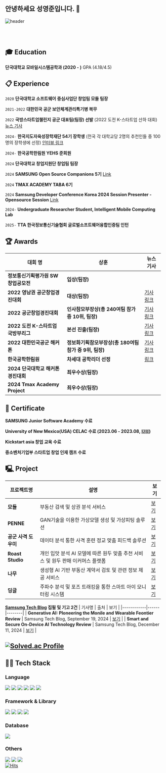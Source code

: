 ## 안녕하세요 성영준입니다. 👋
![header](https://capsule-render.vercel.app/api?type=wave&color=auto&height=300&section=header&text=Seong%20YeongJun&fontSize=90)

 <br/>
 <br/>

## :mortar_board: Education
**단국대학교 모바일시스템공학과 (2020 - )** 
GPA (4.18/4.5)
##  :clipboard: Experience
`2020`
**단국대학교 소프트웨어 중심사업단 창업팀 모들 팀장**

`2021-2022`
**대한민국 공군 보안체계관리특기병 복무**

`2022`
**국방스타트업챌린지 공군 대표팀(팀장) 선발**
(2022 도전 K-스타트업 산하 대회) [뉴스 기사](https://n.news.naver.com/mnews/article/008/0004756870?sid=102)

`2024-`
**한국지도자육성장학재단 54기 장학생**
(전국 각 대학교당 2명의 추천인들 중 100명의 장학생에 선정) [인터뷰 링크](https://www.kosffl.or.kr/communication/newsletter?page=view&id=5097)

`2024-`
**한국공학한림원 YEHS 준회원**

`2024`
**단국대학교 창업지원단 창업팀 팀장**

`2024`
**SAMSUNG Open Source Companions 5기**
[Link](https://opensource.samsung.com/community/companions/companionsMemberList)

`2024`
**TMAX ACADEMY TABA 6기**

`2024`
**Samsung Developer Conference Korea 2024 Session Presenter - Opensource Session**
[Link](https://www.sdc-korea.com/session/SN2024101800031)

`2024-`
**Undergraduate Researcher Student, Intelligent Mobile Computing Lab**

`2025-`
**TTA 한국정보통신기술협회 글로벌소프트웨어융합인증팀 인턴**

##  🏆 Awards
| 대회 명 | 상훈 | 뉴스 기사 |
|------------|------|--------|
| **정보통신기획평가원 SW창업공모전** | **입상(팀장)** |  |
| **2022 영남권 공군창업경진대회** | **대상(팀장)** | [기사 링크](https://n.news.naver.com/mnews/article/015/0004703563?sid=100) |
| **2022 공군창업경진대회** | **인사참모부장상(총 240여팀 참가 중 10위, 팀장)** | [기사 링크](https://n.news.naver.com/mnews/article/015/0004709507?sid=100) |
| **2022 도전 K-스타트업 국방부리그** | **본선 진출(팀장)**| [기사 링크](https://kookbang.dema.mil.kr/newsWeb/20220812/16/BBSMSTR_000000010021/view.do) |
| **2022 대한민국공군 해커톤** | **정보화기획참모부장상(총 180여팀 참가 중 9위, 팀장)** | [기사 링크](https://n.news.naver.com/mnews/article/001/0013559028?sid=100) |
| **한국공학한림원** | **차세대 공학리더 선정** | [링크](https://www.naekyehs.org/) |
| **2024 단국대학교 해커톤 경진대회** | **최우수상(팀장)** |  |
| **2024 Tmax Academy Project** | **최우수상(팀장)** |  |
##  🌱 Certificate
**SAMSUNG Junior Software Academy 수료**

**University of New Mexico(USA) CELAC 수료 (2023.06 - 2023.08, 🇺🇸)**

**Kickstart asia 창업 교육 수료**

**중소벤처기업부 스타트업 창업 인재 캠프 수료**
## 🖳 Project
| 프로젝트명 | 설명 | 보기 |
|------------|------|--------|
| **모들** | 부동산 검색 및 상권 분석 서비스 | [보기](https://sunny-whitefish-5a5.notion.site/15b2d83106ae81bcbfdaef1db3f76f5b) |
| **PENNE** | GAN기술을 이용한 가상모델 생성 및 가상피팅 솔루션 | [보기](https://sunny-whitefish-5a5.notion.site/GAN-15b2d83106ae81b0a5daf3bb3b7c9ec4) |
| **공군 사격 도우미** | 데이터 분석 통한 사격 훈련 정교 맞춤 피드백 솔루션 | [보기](https://sunny-whitefish-5a5.notion.site/15b2d83106ae8162b600d8fb8278ed66) |
| **Roast Studio** | 개인 입맛 분석 AI 모델에 따른 원두 맞춤 추천 서비스 및 원두 판매 이커머스 플랫폼 | [보기](https://sunny-whitefish-5a5.notion.site/AI-15b2d83106ae81dbb9f5d7b8036de7bc) |
| **나무** | 생성형 AI 기반 부동산 계약서 검토 및 관련 정보 제공 서비스 | [보기](https://sunny-whitefish-5a5.notion.site/AI-15b2d83106ae8158bf72c6cdf39cd6e1) |
| **딩글** | 주파수 분석 및 포즈 트래킹을 통한 스마트 아이 모니터링 시스템 | [보기](https://sunny-whitefish-5a5.notion.site/15b2d83106ae8135babbc222a12176d7) |

**[Samsung Tech Blog](https://techblog.samsung.com/) 집필 및 기고 2건**
| 기사명 | 출처 | 보기 |
|------------|------|--------|
| **Generative AI: Ploneering the Monile and Wearable Feontier Review** | Samsung Tech Blog, September 19, 2024 | [보기](https://techblog.samsung.com/blog/article/45) |
| **Smart and Secure On-Device AI Technology Review** | Samsung Tech Blog, December 11, 2024 | [보기](https://techblog.samsung.com/blog/article/52) |

## [![Solved.ac Profile](http://mazassumnida.wtf/api/v2/generate_badge?boj=s_yxun)](https://solved.ac/s_yxun/)
## 🧑‍💻 Tech Stack
### Language
<img src="https://img.shields.io/badge/Java-007396?style=for-the-badge&logo=java&logoColor=ffffff"/> <img src="https://img.shields.io/badge/TypeScript-3178C6?style=for-the-badge&logo=typescript&logoColor=ffffff"/> <img src="https://img.shields.io/badge/JavaScript-F7DF1E?style=for-the-badge&logo=javascript&logoColor=000000"/> <img src="https://img.shields.io/badge/C-A8B9CC?style=for-the-badge&logo=c&logoColor=ffffff"/> <img src="https://img.shields.io/badge/C++-00599C?style=for-the-badge&logo=c%2B%2B&logoColor=ffffff"/> <img src="https://img.shields.io/badge/Python-3776AB?style=for-the-badge&logo=python&logoColor=ffffff"/>

### Framework & Library
<img src="https://img.shields.io/badge/React-61DAFB?style=for-the-badge&logo=react&logoColor=000000"/> <img src="https://img.shields.io/badge/Spring%20Boot-6DB33F?style=for-the-badge&logo=spring-boot&logoColor=ffffff"/> <img src="https://img.shields.io/badge/Node.js-339933?style=for-the-badge&logo=node.js&logoColor=ffffff"/> <img src="https://img.shields.io/badge/Tailwind%20CSS-06B6D4?style=for-the-badge&logo=tailwind-css&logoColor=ffffff"/>

### Database
<img src="https://img.shields.io/badge/MySQL-4479A1?style=for-the-badge&logo=mysql&logoColor=ffffff"/>

### Others
<img src="https://img.shields.io/badge/GitHub-181717?style=for-the-badge&logo=github&logoColor=ffffff"/> <img src="https://img.shields.io/badge/Docker-2496ED?style=for-the-badge&logo=docker&logoColor=ffffff"/> <img src="https://img.shields.io/badge/Amazon%20AWS-232F3E?style=for-the-badge&logo=amazon-aws&logoColor=ffffff"/>
<br>
[![Hits](https://hits.seeyoufarm.com/api/count/incr/badge.svg?url=https%3A%2F%2Fgithub.com%2Fyxun20&count_bg=%2379C83D&title_bg=%23555555&icon=&icon_color=%23E7E7E7&title=hits&edge_flat=false)](https://hits.seeyoufarm.com)
<!--
**yxun20/yxun20** is a ✨ _special_ ✨ repository because its `README.md` (this file) appears on your GitHub profile.

👋 Welcome my github profile !
 
🎓 Education
단국대학교 모바일시스템공학과 (2020 - )
📋 Experience
삼성주니어소프트웨어아카데미 수료
단국대학교 소프트웨어美 플러스(SWUP+) 창업팀 모들 팀장 (2020)
대한민국 공군 보안체계관리병 복무(2021 - 2022)
2022 국방스타트업챌린지 공군 대표팀(팀장) 선발 (2022 도전 K-스타트업 산하 대회)
한국지도자육성장학재단 54기 장학생(전국 각 대학교당 2명의 추천인들 중 100명의 장학생에 선정)
삼성 Open Source Companions 5기
🌱 Certificate
University of New Mexico CELAC 수료
Kickstart asia 창업 교육 수료
중소벤처기업부 스타트업 창업 캠프 수료
🏆 Awards
정보통신기획평가원 SW창업공모전 입상(팀장)
2022 영남권 공군창업경진대회 대상(팀장)
2022 공군창업경진대회 인사참모부장상(총 240여팀 참가 중 10위, 팀장)
2022 도전 K-스타트업 국방부리그 본선 진출(팀장)
2022 대한민국공군 해커톤 정보화기획참모부장상(총 180여팀 참가 중 9위, 팀장)
🖳 Project
데이터 분석을 통한 사격훈련 정교 맞춤 피드백 솔루션
공군본부, 한국과학기술원, 대전창조경제혁신센터 참여
### [SAMSUNG Developer Conference 2024(SDC 24)](https://developer.samsung.com/conference/sdc23) Sessions 발표 초청
### [SAMSUNG Open Source CONference Global : India](https://opensource.samsung.com/community/soscon) 참여
[단국대학교 소프트웨어美 플러스(SWUP+) 창업팀](https://swcu.dankook.ac.kr/web/swcup/-20) 모들 팀장 (2020)
Here are some ideas to get you started:
### [부동산 검색 및 상권 분석 서비스](https://sunny-whitefish-5a5.notion.site/15b2d83106ae81bcbfdaef1db3f76f5b)
### [GAN기술을 이용한 가상모델 생성 및 가상피팅 솔루션](https://sunny-whitefish-5a5.notion.site/GAN-15b2d83106ae81b0a5daf3bb3b7c9ec4)
### [데이터 분석 통한 사격 훈련 정교 맞춤 피드백 솔루션](https://sunny-whitefish-5a5.notion.site/15b2d83106ae8162b600d8fb8278ed66)
### [개인 입맛 분석 AI 모델에 따른 원두 맞춤 추천 서비스 및 원두 판매 이커머스 플랫폼](https://sunny-whitefish-5a5.notion.site/AI-15b2d83106ae81dbb9f5d7b8036de7bc)
### [생성형 AI 기반 부동산 계약서 검토 및 관련 정보 제공 서비스](https://sunny-whitefish-5a5.notion.site/AI-15b2d83106ae8158bf72c6cdf39cd6e1)
### [주파수 분석 및 포즈 트래킹을 통한 스마트 아이 모니터링 시스템](https://sunny-whitefish-5a5.notion.site/15b2d83106ae8135babbc222a12176d7)
### 정보통신기획평가원 SW창업공모전 입상(팀장)
### [2022 영남권 공군창업경진대회 대상(팀장)](https://n.news.naver.com/mnews/article/015/0004703563?sid=100)
### [2022 공군창업경진대회 인사참모부장상(총 240여팀 참가 중 10위, 팀장)](https://n.news.naver.com/mnews/article/015/0004709507?sid=100)
### [2022 도전 K-스타트업 국방부리그 본선 진출(팀장)](https://kookbang.dema.mil.kr/newsWeb/20220812/16/BBSMSTR_000000010021/view.do)
### [2022 대한민국공군 해커톤 정보화기획참모부장상(총 180여팀 참가 중 9위, 팀장)](https://n.news.naver.com/mnews/article/001/0013559028?sid=100)
### 2024 단국대학교 해커톤 경진대회 최우수상(팀장)
### 2024 Tmax Academy Project 최우수상(팀장)
### SAMSUNG Junior Software Academy 수료
### 단국대학교 소프트웨어美 플러스(SWUP+) 창업팀 모들 팀장 (2020)
### 대한민국 공군 보안체계관리특기병 복무(2021 - 2022)
### 2022 [국방스타트업챌린지 공군 대표팀](https://n.news.naver.com/mnews/article/008/0004756870?sid=102)(팀장) 선발 (2022 도전 K-스타트업 산하 대회)
### [한국지도자육성장학재단](https://www.kosffl.or.kr/communication/newsletter?page=view&id=5097) 54기 장학생(전국 각 대학교당 2명의 추천인들 중 100명의 장학생에 선정)
### 단국대학교 창업지원단 창업팀 팀장
### [SAMSUNG Open Source Companions](https://opensource.samsung.com/community/companions/companionsMemberList) 5기
### TMAX ACADEMY TABA 6기
### 한국공학한림원 [차세대 공학리더](https://www.naekyehs.org/) 선정
### [Samsung Developer Conference Korea 2024](https://www.sdc-korea.com/session/SN2024101800031) Session Presenter - Opensource Session
### Undergraduate Researcher Student, Intelligent Mobile Computing Lab (2024–)
### TTA 한국정보통신기술협회 글로벌소프트웨어융합인증팀 인턴 (2025.01-)
### [Samsung Tech Blog](https://techblog.samsung.com/) 집필 및 기고 2건
### 1) [Generative AI: Ploneering the Monile and Wearable Feontier, How Open Source Empowers Organizations Review](https://techblog.samsung.com/blog/article/45)
### 2) [Smart and Secure On-Device AI Technology](https://techblog.samsung.com/blog/article/52)
- 🔭 I’m currently working on ...
- 🌱 I’m currently learning ...
- 👯 I’m looking to collaborate on ...
- 🤔 I’m looking for help with ...
- 💬 Ask me about ...
- 📫 How to reach me: ...
- 😄 Pronouns: ...
- ⚡ Fun fact: ...
-->

